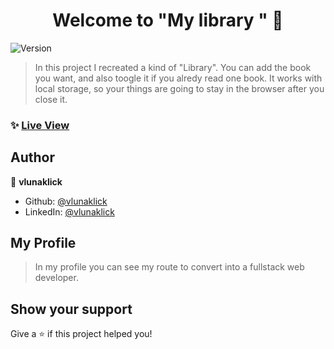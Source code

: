 <h1 align="center">Welcome to "My library " 👋</h1>
<p>
  <img alt="Version" src="https://img.shields.io/badge/version-1.0.0-blue.svg?cacheSeconds=2592000" />
</p>

> In this project I recreated a kind of "Library". You can add the book you want, and also toogle it if you alredy read one book. It works with local storage, so your things are going to stay in the browser after you close it.

### ✨ [Live View](https://vlunaklick.github.io/library_ls/)

## Author

👤 **vlunaklick**

* Github: [@vlunaklick](https://github.com/vlunaklick)
* LinkedIn: [@vlunaklick](https://linkedin.com/in/vlunaklick)

## My Profile

> In my profile you can see my route to convert into a fullstack web developer.

## Show your support

Give a ⭐️ if this project helped you!


